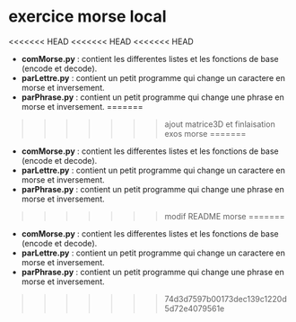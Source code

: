 # exercice morse local
<<<<<<< HEAD
<<<<<<< HEAD
<<<<<<< HEAD

- **comMorse.py** : contient les differentes listes et les fonctions de base (encode et decode).
- **parLettre.py** : contient un petit programme qui change un caractere en morse et inversement.
- **parPhrase.py** : contient un petit programme qui change une phrase en morse et inversement.
=======
>>>>>>> ajout matrice3D et finlaisation exos morse
=======

- **comMorse.py** : contient les differentes listes et les fonctions de base (encode et decode).
- **parLettre.py** : contient un petit programme qui change un caractere en morse et inversement.
- **parPhrase.py** : contient un petit programme qui change une phrase en morse et inversement.
>>>>>>> modif README morse
=======

- **comMorse.py** : contient les differentes listes et les fonctions de base (encode et decode).
- **parLettre.py** : contient un petit programme qui change un caractere en morse et inversement.
- **parPhrase.py** : contient un petit programme qui change une phrase en morse et inversement.
>>>>>>> 74d3d7597b00173dec139c1220d5d72e4079561e
